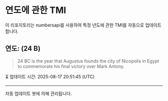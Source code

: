 
# 연도에 관한 TMI

이 리포지토리는 numbersapi를 사용하여 특정 년도에 관한 TMI를 자동으로 업데이트합니다.

## 연도: (24 B)
> 24 BC is the year that Augustus founds the city of Nicopolis in Egypt to commemorate his final victory over Mark Antony.

⏳ 업데이트 시간: 2025-08-17 20:51:45 (UTC)

---
자동 업데이트 봇에 의해 관리됩니다.
